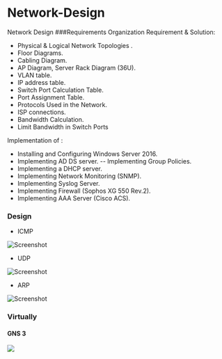 # Network-Design
Network Design
###Requirements
 Organization Requirement & Solution:
  - Physical & Logical Network Topologies .
  - Floor Diagrams.
  - Cabling Diagram.
  - AP Diagram, Server Rack Diagram (36U).
  - VLAN table.
  - IP address table.
  - Switch Port Calculation Table.
  - Port Assignment Table.
  - Protocols Used in the Network.
  - ISP connections.
  - Bandwidth Calculation.
  - Limit Bandwidth in Switch Ports

Implementation of :
  - Installing and Configuring Windows Server 2016.
  - Implementing AD DS server.
  -- Implementing Group Policies.
  - Implementing a DHCP server.
  - Implementing Network Monitoring (SNMP).
  - Implementing Syslog Server.
  - Implementing Firewall (Sophos XG 550 Rev.2).
  - Implementing AAA Server (Cisco ACS).

### Design

 - ICMP
 
![Screenshot](./1.JPG)

 - UDP
 
![Screenshot](./2.jpg)

 - ARP
 
![Screenshot](./3.jpg)

### Virtually
#### GNS 3
![](/gns3.gif)
